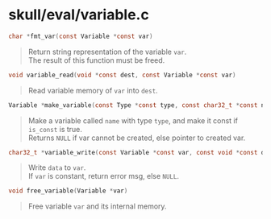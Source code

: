 # skull/eval/variable.c

```c
char *fmt_var(const Variable *const var)
```

> Return string representation of the variable `var`.
> \
> The result of this function must be freed.

```c
void variable_read(void *const dest, const Variable *const var)
```

> Read variable memory of `var` into `dest`.

```c
Variable *make_variable(const Type *const type, const char32_t *const name, bool is_const)
```

> Make a variable called `name` with type `type`, and make it const if `is_const` is true.
> \
> Returns `NULL` if var cannot be created, else pointer to created var.

```c
char32_t *variable_write(const Variable *const var, const void *const data)
```

> Write `data` to `var`.
> \
> If `var` is constant, return error msg, else `NULL`.

```c
void free_variable(Variable *var)
```

> Free variable `var` and its internal memory.

